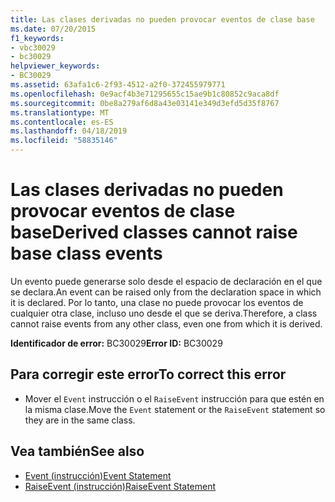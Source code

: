 ```yaml
---
title: Las clases derivadas no pueden provocar eventos de clase base
ms.date: 07/20/2015
f1_keywords:
- vbc30029
- bc30029
helpviewer_keywords:
- BC30029
ms.assetid: 63afa1c6-2f93-4512-a2f0-372455979771
ms.openlocfilehash: 0e9acf4b3e71295655c15ae9b1c80852c9aca8df
ms.sourcegitcommit: 0be8a279af6d8a43e03141e349d3efd5d35f8767
ms.translationtype: MT
ms.contentlocale: es-ES
ms.lasthandoff: 04/18/2019
ms.locfileid: "58835146"
---
```

# <a name="derived-classes-cannot-raise-base-class-events"></a><span data-ttu-id="05cb4-102">Las clases derivadas no pueden provocar eventos de clase base</span><span class="sxs-lookup"><span data-stu-id="05cb4-102">Derived classes cannot raise base class events</span></span>
<span data-ttu-id="05cb4-103">Un evento puede generarse solo desde el espacio de declaración en el que se declara.</span><span class="sxs-lookup"><span data-stu-id="05cb4-103">An event can be raised only from the declaration space in which it is declared.</span></span> <span data-ttu-id="05cb4-104">Por lo tanto, una clase no puede provocar los eventos de cualquier otra clase, incluso uno desde el que se deriva.</span><span class="sxs-lookup"><span data-stu-id="05cb4-104">Therefore, a class cannot raise events from any other class, even one from which it is derived.</span></span>  
  
 <span data-ttu-id="05cb4-105">**Identificador de error:** BC30029</span><span class="sxs-lookup"><span data-stu-id="05cb4-105">**Error ID:** BC30029</span></span>  
  
## <a name="to-correct-this-error"></a><span data-ttu-id="05cb4-106">Para corregir este error</span><span class="sxs-lookup"><span data-stu-id="05cb4-106">To correct this error</span></span>  
  
-   <span data-ttu-id="05cb4-107">Mover el `Event` instrucción o el `RaiseEvent` instrucción para que estén en la misma clase.</span><span class="sxs-lookup"><span data-stu-id="05cb4-107">Move the `Event` statement or the `RaiseEvent` statement so they are in the same class.</span></span>  
  
## <a name="see-also"></a><span data-ttu-id="05cb4-108">Vea también</span><span class="sxs-lookup"><span data-stu-id="05cb4-108">See also</span></span>

- [<span data-ttu-id="05cb4-109">Event (instrucción)</span><span class="sxs-lookup"><span data-stu-id="05cb4-109">Event Statement</span></span>](../../../visual-basic/language-reference/statements/event-statement.md)
- [<span data-ttu-id="05cb4-110">RaiseEvent (instrucción)</span><span class="sxs-lookup"><span data-stu-id="05cb4-110">RaiseEvent Statement</span></span>](../../../visual-basic/language-reference/statements/raiseevent-statement.md)
